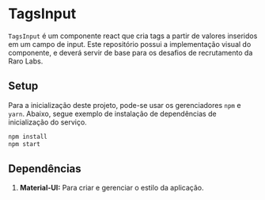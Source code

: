# TagsInput

`TagsInput` é um componente react que cria tags a partir de valores inseridos em um campo de input. Este repositório possui a implementação visual do componente, e deverá servir de base para os desafios de recrutamento da Raro Labs.

## Setup

Para a inicialização deste projeto, pode-se usar os gerenciadores `npm` e `yarn`. Abaixo, segue exemplo de instalação de dependências de inicialização do serviço.

```sh
npm install
npm start
```

## Dependências

1. **Material-UI:** Para criar e gerenciar o estilo da aplicação.
